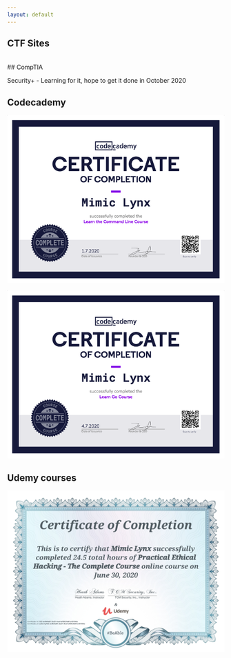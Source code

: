 ```yaml
---
layout: default
---
```

## CTF Sites

<script src="https://tryhackme.com/badge/68342">
<br>
</script> <script src="https://www.hackthebox.eu/badge/326651"></script>
<br>
## CompTIA

Security+ - Learning for it, hope to get it done in October 2020


## Codecademy 

![bash](assets/img/Codecademy_bash.png)

![go](assets/img/Codecademy_go.png)

## Udemy courses

![hacking101](assets/img/UC-acfb4a81-2a21-4caf-af39-2fa61a10104a.jpg)
